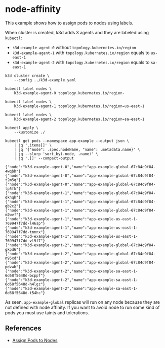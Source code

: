 # node-affinity

This example shows how to assign pods to nodes using labels.

When cluster is created, k3d adds 3 agents and they are labeled using `kubectl`:

* `k3d-example-agent-0` without `topology.kubernetes.io/region`
* `k3d-example-agent-1` with `topology.kubernetes.io/region` equals to `us-east-1`
* `k3d-example-agent-2` with `topology.kubernetes.io/region` equals to `sa-east-1`

```
k3d cluster create \
    --config ../k3d-example.yaml

kubectl label nodes \
    k3d-example-agent-0 topology.kubernetes.io/region-

kubectl label nodes \
    k3d-example-agent-1 topology.kubernetes.io/region=us-east-1

kubectl label nodes \
    k3d-example-agent-2 topology.kubernetes.io/region=sa-east-1

kubectl apply \
    --kustomize ./
```

```
kubectl get pods --namespace app-example --output json \
    | jq '.items[]' \
    | jq '{"node": .spec.nodeName, "name": .metadata.name}' \
    | jq --slurp 'sort_by(.node, .name)' \
    | jq '.[]' --compact-output

{"node":"k3d-example-agent-0","name":"app-example-global-67c84c9f84-4wqbh"}
{"node":"k3d-example-agent-0","name":"app-example-global-67c84c9f84-t2m5q"}
{"node":"k3d-example-agent-0","name":"app-example-global-67c84c9f84-tp5fk"}
{"node":"k3d-example-agent-1","name":"app-example-global-67c84c9f84-dkhqh"}
{"node":"k3d-example-agent-1","name":"app-example-global-67c84c9f84-gb2c2"}
{"node":"k3d-example-agent-1","name":"app-example-global-67c84c9f84-m2wvf"}
{"node":"k3d-example-agent-1","name":"app-example-us-east-1-769947f7dd-l46sp"}
{"node":"k3d-example-agent-1","name":"app-example-us-east-1-769947f7dd-tnnnx"}
{"node":"k3d-example-agent-1","name":"app-example-us-east-1-769947f7dd-vl9f7"}
{"node":"k3d-example-agent-2","name":"app-example-global-67c84c9f84-gkpd6"}
{"node":"k3d-example-agent-2","name":"app-example-global-67c84c9f84-n95xd"}
{"node":"k3d-example-agent-2","name":"app-example-global-67c84c9f84-pdvwb"}
{"node":"k3d-example-agent-2","name":"app-example-sa-east-1-6d68f5648d-bcppf"}
{"node":"k3d-example-agent-2","name":"app-example-sa-east-1-6d68f5648d-h4lgz"}
{"node":"k3d-example-agent-2","name":"app-example-sa-east-1-6d68f5648d-t54hc"}
```

As seen, `app-example-global` replicas will run on any node because they are not
defined with node affinity. If you want to avoid node to run some kind of pods
you must use taints and tolerations.

## References

* [Assign Pods to Nodes](https://kubernetes.io/docs/tasks/configure-pod-container/assign-pods-nodes/)
